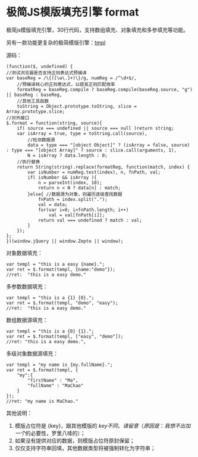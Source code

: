 极简JS模版填充引擎 format
==================

极简js模版填充引擎，30行代码，支持数组填充、对象填充和多参填充等功能。

另有一款功能更复杂的极简模版引擎：[tmpl](https://github.com/machao/tmpl/ "极简JS模版引擎tmpl")

源码：

	(function($, undefined) {
    //测试浏览器是否支持正则表达式预编译
    var baseReg = /\{([\w\.]+)\}/g, numReg = /^\d+$/,
    	//预编译核心的正则表达式，以提高正则匹配效率
        formatReg = baseReg.compile ? baseReg.compile(baseReg.source, "g") || baseReg : baseReg,
    	//其他工具函数
        toString = Object.prototype.toString, slice = Array.prototype.slice;
    //对外接口
    $.format = function(string, source){
        if( source === undefined || source === null )return string;
        var isArray = true, type = toString.call(source),
            //检测数据源
            data = type === "[object Object]" ? (isArray = false, source) : type === "[object Array]" ? source : slice.call(arguments, 1),
            N = isArray ? data.length : 0;
        //执行替换
        return String(string).replace(formatReg, function(match, index) {
            var isNumber = numReg.test(index), n, fnPath, val;
            if( isNumber && isArray ){
                n = parseInt(index, 10);
                return n < N ? data[n] : match;
            }else{ //数据源为对象，则遍历逐级查找数据
                fnPath = index.split(".");
                val = data;
                for(var i=0; i<fnPath.length; i++)
                    val = val[fnPath[i]];
                return val === undefined ? match : val;
            }
        });
    };
	})(window.jQuery || window.Zepto || window);

对象数据填充：

	var templ = "this is a easy {name}.";
	var ret = $.format(templ, {name:"demo"});
	//ret:  "this is a easy demo."

多参数数据填充：
	
	var templ = "this is a {1} {0}.";
	var ret = $.format(templ, "demo", "easy");
	//ret:  "this is a easy demo."

数组数据源填充：
	
	var templ = "this is a {0} {1}.";
	var ret = $.format(templ, ["easy", "demo"]);
	//ret: "this is a easy demo.",

多级对象数据源填充：

	var templ = "my name is {my.fullName}.";
	var ret = $.format(templ, {
		"my":{
			"firstName" : "Ma",
			"fullName" : "MaChao"
		}
	});
	//ret: "my name is MaChao."
	
其他说明：
	
1. 模版占位符是 {key}，跟其他模版的 ${key} 不同，请留意（原因是：我想不出加一个$的必要性，罗里八嗦的）；
2. 如果没有提供对应的数据，则模版占位符原封保留；
3. 仅仅支持字符串回填，其他数据类型将被强制转化为字符串；